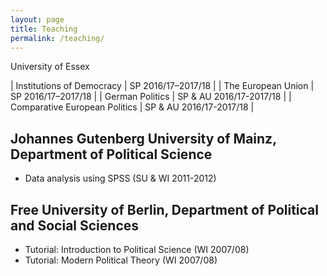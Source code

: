 ```yaml
---
layout: page
title: Teaching
permalink: /teaching/
---
```


University of Essex 

| Institutions of Democracy  	| SP 2016/17–2017/18 		|
| The European Union         	| SP 2016/17–2017/18 		|
| German Politics            	| SP & AU 2016/17-2017/18 	|
| Comparative European Politics | SP & AU 2016/17-2017/18	|

## Johannes Gutenberg University of Mainz, Department of Political Science
* Data analysis using SPSS (SU & WI 2011-2012)
	
## Free University of Berlin, Department of Political and Social Sciences
* Tutorial: Introduction to Political Science (WI 2007/08)
* Tutorial: Modern Political Theory (WI 2007/08)
